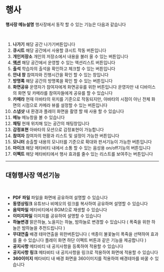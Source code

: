 # 행사

**행사장 메뉴설명** 행사장에서 동작 할 수 있는 기능은 다음과 같습니다



<figure><img src="../../../../../.gitbook/assets/메뉴얼용3 (1).png" alt=""><figcaption></figcaption></figure>

1. **나가기** 해당 공간 나가기버튼입니다
2. **큐시트** 해당 공간에서 사용할 큐시트 작동 버튼입니다&#x20;
3. **개인저장소** 개인의 저장소에서 내용을 불러 올 수 있는 버튼입니다&#x20;
4. [**액션**](undefined-1.md#undefined) 해당 공간에서 운영할 수 있는 액션리스트 버튼입니다
5. **출석** 학습자의 출석을 확인하고 체크할 수 있는 버튼입니다&#x20;
6. **안내 창** 참여자와 진행시간을 확인 할 수 있는 창입니다&#x20;
7. **방명록** 해당 공간의 방명록을 확인 할 수 있는 버튼입니다
8. **화면공유** 운영자가 참여자에게 화면공유를 위한 버튼입니다 운영자만 내 디바이스의 화면 및 카메라를 참여자들에게 공유를 할 수 있습니다&#x20;
9. **카메라** 현재 아바타의 위치를 기준으로 작동되지만, 아바타의 시점이 아닌 전체 화면의 시점으로 카메라 뷰를 설정할 수 있는 버튼입니다
10. **스냅샷** 내 환경과 플레이 화면을 촬영 할 때 사용 할 수 있습니다
11. **메뉴** 메뉴창을 볼 수 있습니다
12. **채팅** 현재 위치해 있는 공간의 채팅창입니다
13. **감정표현** 아바타의 모션으로 감정표현이 가능합니다
14. **참여자** 참여자의 현황과 리스트 및 설정이 가능한 버튼입니다&#x20;
15. **모니터** 송출할 내용의 모니터를 기준으로 확대와 판서기능이 가능한 버튼입니다&#x20;
16. **마이크** 해당 메타비티 내에서 소통 할 수 있는 음성용 on/off기능의 버튼입니다&#x20;
17. **이펙트** 해당 메타비티에서 행사 효과를 줄수 있는 리스트를 보여주는 버튼입니다&#x20;



***

## 대형행사장 액션기능

<figure><img src="../../../../../.gitbook/assets/스크린샷 2023-11-24 오후 1.10.08.png" alt=""><figcaption></figcaption></figure>

* **PDF 파일** 파일을 화면에 공유하여 설명할 수 있습니다&#x20;
* **동영상링크** 유튜브나 비메오의 링크를 복사하여 공유하며 설명할 수 있습니다 &#x20;
* **음악파일** 메타비티에서 BGM으로 재생할 수 있습니다
* **이미지파일** 이미지를 공유하여 설명할 수 있습니다&#x20;
* **하늘변경** 맑은하늘, 노을지는 하늘, 밤하늘로 변경할 수 있습니다 ( 폭죽을 위한 하늘은 밤하늘을 추천드립니다 )
* **무대연출** 배경 테마연출을 위한버튼입니다 ( 색종이 불꽃놀이 폭죽을 선택하여 효과를 줄 수 있습니다 플레이 화면 하단 이펙트 버튼과 같은 기능을 제공합니다 )
* **공지사항** 메타비티 내 공지사항을 등록하여 적용할 수 있습니다&#x20;
* **공지사항** **링크** 메타비티 내 공지사항을 링크로 적용하여 화면에 적용할 수 있습니다&#x20;
* **360이미지** 메타비티 내 배경 화면을 360이미지를 적용하여 배경테마를 바꿀 수 있습니다&#x20;

